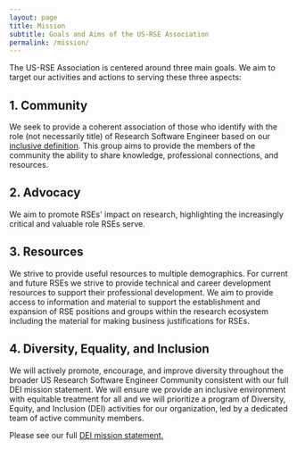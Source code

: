 ```yaml
---
layout: page
title: Mission
subtitle: Goals and Aims of the US-RSE Association
permalink: /mission/
---
```


The US-RSE Association is centered around three main goals.  We aim
to target our activities and actions to serving these three aspects:

## 1. Community 

  We seek to provide a coherent association of those who identify with
  the role (not necessarily title) of Research Software Engineer based
  on our [inclusive definition]({{site.url}}/what-is-an-rse/).  This
  group aims to provide the members of the community the ability to
  share knowledge, professional connections, and resources.

## 2. Advocacy

  We aim to promote RSEs' impact on research, highlighting the
  increasingly critical and valuable role RSEs serve.

## 3. Resources 

  We strive to provide useful resources to multiple demographics.
  For current and future RSEs we strive to provide technical and
  career development resources to support their professional
  development.  We aim to provide access to information and material
  to support the establishment and expansion of RSE positions and
  groups within the research ecosystem including the material for
  making business justifications for RSEs.

## 4. Diversity, Equality, and Inclusion

  We will actively promote, encourage, and improve diversity throughout the
  broader US Research Software Engineer Community consistent with our full DEI
  mission statement. We will ensure we provide an inclusive environment with
  equitable treatment for all and we will prioritize a program of Diversity,
  Equity, and Inclusion (DEI) activities for our organization, led by a
  dedicated team of active community members.

  Please see our full [DEI mission statement.]({{site.url}}/dei-mission/)
  